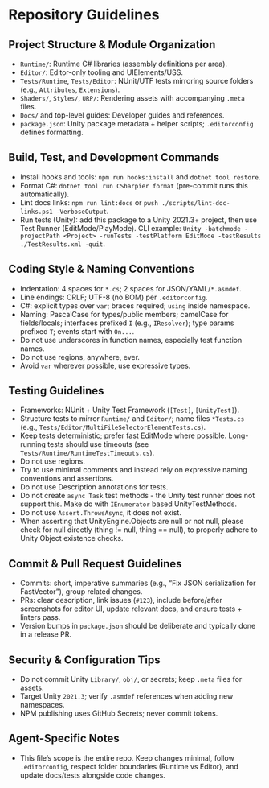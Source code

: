 # Repository Guidelines

## Project Structure & Module Organization

- `Runtime/`: Runtime C# libraries (assembly definitions per area).
- `Editor/`: Editor-only tooling and UIElements/USS.
- `Tests/Runtime`, `Tests/Editor`: NUnit/UTF tests mirroring source folders (e.g., `Attributes`, `Extensions`).
- `Shaders/`, `Styles/`, `URP/`: Rendering assets with accompanying `.meta` files.
- `Docs/` and top-level guides: Developer guides and references.
- `package.json`: Unity package metadata + helper scripts; `.editorconfig` defines formatting.

## Build, Test, and Development Commands

- Install hooks and tools: `npm run hooks:install` and `dotnet tool restore`.
- Format C#: `dotnet tool run CSharpier format` (pre-commit runs this automatically).
- Lint docs links: `npm run lint:docs` or `pwsh ./scripts/lint-doc-links.ps1 -VerboseOutput`.
- Run tests (Unity): add this package to a Unity 2021.3+ project, then use Test Runner (EditMode/PlayMode). CLI example:
  `Unity -batchmode -projectPath <Project> -runTests -testPlatform EditMode -testResults ./TestResults.xml -quit`.

## Coding Style & Naming Conventions

- Indentation: 4 spaces for `*.cs`; 2 spaces for JSON/YAML/`*.asmdef`.
- Line endings: CRLF; UTF-8 (no BOM) per `.editorconfig`.
- C#: explicit types over `var`; braces required; `using` inside namespace.
- Naming: PascalCase for types/public members; camelCase for fields/locals; interfaces prefixed `I` (e.g., `IResolver`); type params prefixed `T`; events start with `On...`.
- Do not use underscores in function names, especially test function names.
- Do not use regions, anywhere, ever.
- Avoid `var` wherever possible, use expressive types.

## Testing Guidelines

- Frameworks: NUnit + Unity Test Framework (`[Test]`, `[UnityTest]`).
- Structure tests to mirror `Runtime/` and `Editor/`; name files `*Tests.cs` (e.g., `Tests/Editor/MultiFileSelectorElementTests.cs`).
- Keep tests deterministic; prefer fast EditMode where possible. Long-running tests should use timeouts (see `Tests/Runtime/RuntimeTestTimeouts.cs`).
- Do not use regions.
- Try to use minimal comments and instead rely on expressive naming conventions and assertions.
- Do not use Description annotations for tests.
- Do not create `async Task` test methods - the Unity test runner does not support this. Make do with `IEnumerator` based UnityTestMethods.
- Do not use `Assert.ThrowsAsync`, it does not exist.
- When asserting that UnityEngine.Objects are null or not null, please check for null directly (thing != null, thing == null), to properly adhere to Unity Object existence checks.

## Commit & Pull Request Guidelines

- Commits: short, imperative summaries (e.g., “Fix JSON serialization for FastVector”), group related changes.
- PRs: clear description, link issues (`#123`), include before/after screenshots for editor UI, update relevant docs, and ensure tests + linters pass.
- Version bumps in `package.json` should be deliberate and typically done in a release PR.

## Security & Configuration Tips

- Do not commit Unity `Library/`, `obj/`, or secrets; keep `.meta` files for assets.
- Target Unity `2021.3`; verify `.asmdef` references when adding new namespaces.
- NPM publishing uses GitHub Secrets; never commit tokens.

## Agent-Specific Notes

- This file’s scope is the entire repo. Keep changes minimal, follow `.editorconfig`, respect folder boundaries (Runtime vs Editor), and update docs/tests alongside code changes.

